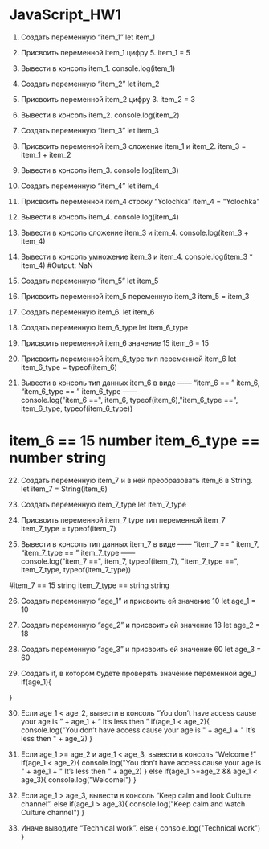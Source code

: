 # JavaScript_HW1

 1. Создать переменную “item_1”
let item_1

 2. Присвоить переменной item_1 цифру 5.
item_1 = 5

 3. Вывести в консоль item_1.
console.log(item_1)

 4. Создать переменную “item_2”
let item_2

 5. Присвоить переменной item_2 цифру 3.
item_2 = 3

 6. Вывести в консоль item_2.
console.log(item_2)

 7. Создать переменную “item_3”
let item_3

 8. Присвоить переменной item_3 сложение item_1 и item_2.
item_3 = item_1 + item_2

 9. Вывести в консоль item_3.
console.log(item_3)

 10. Создать переменную “item_4”
let item_4

 11. Присвоить переменной item_4 строку “Yolochka”
item_4 = "Yolochka"

 12. Вывести в консоль item_4.
console.log(item_4)

 13. Вывести в консоль сложение item_3 и item_4.
console.log(item_3 + item_4)

 14. Вывести в консоль умножение item_3 и item_4.
console.log(item_3 * item_4)
#Output: NaN

 15. Создать переменную “item_5”
let item_5

 16. Присвоить переменной item_5 переменную item_3
item_5 = item_3

 17. Создать переменную item_6.
let item_6

 18. Создать переменную item_6_type
let item_6_type

 19. Присвоить переменной item_6 значение 15
item_6 = 15

 20. Присвоить переменной item_6_type тип переменной item_6
let item_6_type = typeof(item_6)

 21. Вывести в консоль тип данных item_6 в виде ——  “item_6 == ”  item_6,  “item_6_type == ”  item_6_type ——  
console.log("item_6 ==", item_6, typeof(item_6),"item_6_type ==", item_6_type, typeof(item_6_type))

 # item_6 ==  15 number item_6_type ==  number string

22. Создать переменную item_7 и в ней преобразовать item_6 в String.
let item_7 = String(item_6)

 23. Создать переменную item_7_type
let item_7_type

 24. Присвоить переменной item_7_type тип переменной item_7
item_7_type = typeof(item_7)

 25. Вывести в консоль тип данных item_7 в виде ——  “item_7 == ”  item_7,  “item_7_type == ”  item_7_type ——  
console.log("item_7 ==", item_7, typeof(item_7), "item_7_type ==", item_7_type, typeof(item_7_type))

#item_7 ==  15 string item_7_type ==  string string

 26. Создать переменную “age_1” и присвоить ей значение 10
let age_1 = 10

 27. Создать переменную “age_2” и присвоить ей значение 18
let age_2 = 18

 28. Создать переменную “age_3” и присвоить ей значение 60
let age_3 = 60

 29. Создать if, в котором будете проверять значение переменной age_1
if(age_1){
    
}

 30. Если age_1 < age_2, вывести в консоль “You don’t have access cause your age is ” + age_1 + “ It’s less then ”
if(age_1 < age_2){
console.log("You don’t have access cause your age is " + age_1 + " It’s less then " + age_2)
}

 31. Если age_1 >=  age_2 и age_1 <  age_3, вывести в консоль “Welcome  !”
if(age_1 < age_2){
console.log("You don’t have access cause your age is " + age_1 + " It’s less then " + age_2)
} else if(age_1 >=age_2 && age_1 < age_3){
console.log("Welcome!")
}

 32. Если age_1  > age_3, вывести в консоль “Keep calm and look Culture channel”.
else if(age_1 > age_3){ 
console.log("Keep calm and watch Culture channel")
} 

 33. Иначе выводите “Technical work”.
else {
console.log("Technical work")
}
